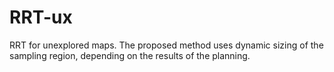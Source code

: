 # RRT-ux
RRT for unexplored maps. The proposed method uses dynamic sizing of the sampling region, depending on the results of the planning. 
